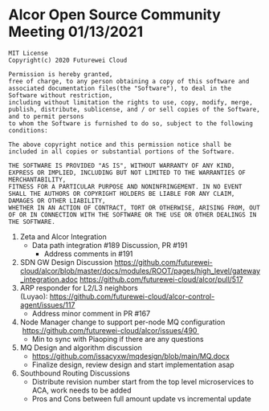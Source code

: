 # Alcor Open Source Community Meeting 01/13/2021

    MIT License
    Copyright(c) 2020 Futurewei Cloud

    Permission is hereby granted,
    free of charge, to any person obtaining a copy of this software and associated documentation files(the "Software"), to deal in the Software without restriction,
    including without limitation the rights to use, copy, modify, merge, publish, distribute, sublicense, and / or sell copies of the Software, and to permit persons
    to whom the Software is furnished to do so, subject to the following conditions:

    The above copyright notice and this permission notice shall be included in all copies or substantial portions of the Software.

    THE SOFTWARE IS PROVIDED "AS IS", WITHOUT WARRANTY OF ANY KIND, EXPRESS OR IMPLIED, INCLUDING BUT NOT LIMITED TO THE WARRANTIES OF MERCHANTABILITY,
    FITNESS FOR A PARTICULAR PURPOSE AND NONINFRINGEMENT. IN NO EVENT SHALL THE AUTHORS OR COPYRIGHT HOLDERS BE LIABLE FOR ANY CLAIM, DAMAGES OR OTHER LIABILITY,
    WHETHER IN AN ACTION OF CONTRACT, TORT OR OTHERWISE, ARISING FROM, OUT OF OR IN CONNECTION WITH THE SOFTWARE OR THE USE OR OTHER DEALINGS IN THE SOFTWARE.

1. Zeta and Alcor Integration
    * Data path integration #189 Discussion, PR #191
        * Address comments in #191
2. SDN GW Design Discussion https://github.com/futurewei-cloud/alcor/blob/master/docs/modules/ROOT/pages/high_level/gateway_integration.adoc
https://github.com/futurewei-cloud/alcor/pull/517
3. ARP responder for L2/L3 neighbors (Luyao): https://github.com/futurewei-cloud/alcor-control-agent/issues/117
    * Address minor comment in PR #167
4. Node Manager change to support per-node MQ configuration  https://github.com/futurewei-cloud/alcor/issues/490 
    * Min to sync with Piaoping if there are any questions
5. MQ Design and algorithm discussion
    * https://github.com/issacyxw/mqdesign/blob/main/MQ.docx
    * Finalize design, review design and start implementation asap
6. Southbound Routing Discussions
    *  Distribute revision number start from the top level microservices to ACA, work needs to be added
    * Pros and Cons between full amount update vs incremental update